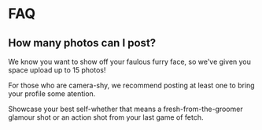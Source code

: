 # FAQ

## How many photos can I post? 

We know you want to show off your faulous furry face, so we've given you
space upload up to 15 photos!

For those who are camera-shy, we recommend posting at least one to bring
your profile some atention. 

Showcase your best self-whether that means a fresh-from-the-groomer glamour
shot or an action shot from your last game of fetch. 

